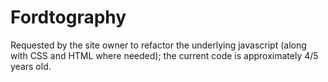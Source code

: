 # Fordtography
Requested by the site owner to refactor the underlying javascript (along with CSS and HTML where needed);
the current code is approximately 4/5 years old.
